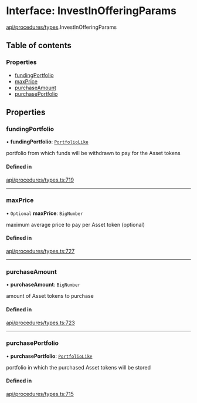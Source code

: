 # Interface: InvestInOfferingParams

[api/procedures/types](../wiki/api.procedures.types).InvestInOfferingParams

## Table of contents

### Properties

- [fundingPortfolio](../wiki/api.procedures.types.InvestInOfferingParams#fundingportfolio)
- [maxPrice](../wiki/api.procedures.types.InvestInOfferingParams#maxprice)
- [purchaseAmount](../wiki/api.procedures.types.InvestInOfferingParams#purchaseamount)
- [purchasePortfolio](../wiki/api.procedures.types.InvestInOfferingParams#purchaseportfolio)

## Properties

### fundingPortfolio

• **fundingPortfolio**: [`PortfolioLike`](../wiki/types#portfoliolike)

portfolio from which funds will be withdrawn to pay for the Asset tokens

#### Defined in

[api/procedures/types.ts:719](https://github.com/PolymathNetwork/polymesh-sdk/blob/299ce247/src/api/procedures/types.ts#L719)

___

### maxPrice

• `Optional` **maxPrice**: `BigNumber`

maximum average price to pay per Asset token (optional)

#### Defined in

[api/procedures/types.ts:727](https://github.com/PolymathNetwork/polymesh-sdk/blob/299ce247/src/api/procedures/types.ts#L727)

___

### purchaseAmount

• **purchaseAmount**: `BigNumber`

amount of Asset tokens to purchase

#### Defined in

[api/procedures/types.ts:723](https://github.com/PolymathNetwork/polymesh-sdk/blob/299ce247/src/api/procedures/types.ts#L723)

___

### purchasePortfolio

• **purchasePortfolio**: [`PortfolioLike`](../wiki/types#portfoliolike)

portfolio in which the purchased Asset tokens will be stored

#### Defined in

[api/procedures/types.ts:715](https://github.com/PolymathNetwork/polymesh-sdk/blob/299ce247/src/api/procedures/types.ts#L715)

